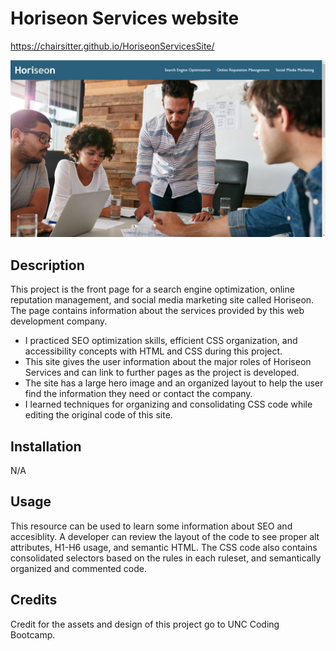 # Horiseon Services website

https://chairsitter.github.io/HoriseonServicesSite/

![Screenshot](./Assets/images/Screenshot.png)

## Description

This project is the front page for a search engine optimization, online reputation management, and social media marketing site called Horiseon.
The page contains information about the services provided by this web development company.

- I practiced SEO optimization skills, efficient CSS organization, and accessibility concepts with HTML and CSS during this project.
- This site gives the user information about the major roles of Horiseon Services and can link to further pages as the project is developed.
- The site has a large hero image and an organized layout to help the user find the information they need or contact the company.
- I learned techniques for organizing and consolidating CSS code while editing the original code of this site.


## Installation

N/A

## Usage

This resource can be used to learn some information about SEO and accesiblity. A developer can review the layout of the code to see proper alt attributes, 
H1-H6 usage, and semantic HTML. The CSS code also contains consolidated selectors based on the rules in each ruleset, and semantically organized and commented code.

## Credits

Credit for the assets and design of this project go to UNC Coding Bootcamp.